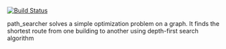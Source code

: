 [![Build Status](https://travis-ci.org/orionoiro/path_searcher.svg?branch=master)](https://travis-ci.org/orionoiro/path_searcher)

path_searcher solves a simple optimization problem on a graph. 
It finds the shortest route from one building to another using depth-first search algorithm
